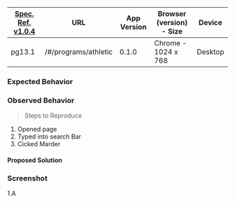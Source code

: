 [Spec. Ref.  v1.0.4](https://drive.google.com/file/d/15CBYAYFlovs7OOkizQJogSDNMTYamAAJ/view)  | URL | App Version | Browser (version) - Size | Device
---------- | --- | ----------- | ------------------------ | ------
pg13.1  | /#/programs/athletic |  0.1.0 | Chrome - 1024 x 768 |  Desktop


### Expected Behavior


### Observed Behavior
> Steps to Reproduce

1. Opened page
1. Typed into search Bar
1. Cicked Marder

#### Proposed Solution

### Screenshot
1.A

